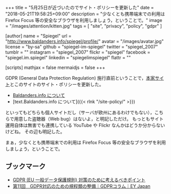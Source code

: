 +++
title = "5月25日が近づいたのでサイト・ポリシーを更新した"
date = "2018-05-21T19:58:25+09:00"
description = "少なくとも携帯端末での利用は Firefox Focus 等の安全なブラウザを利用しましょう，ということで。"
image = "/images/attention/kitten.jpg"
tags = [ "site", "privacy", "policy", "gdpr" ]

[author]
  name      = "Spiegel"
  url       = "http://www.baldanders.info/spiegel/profile/"
  avatar    = "/images/avatar.jpg"
  license   = "by-sa"
  github    = "spiegel-im-spiegel"
  twitter   = "spiegel_2007"
  tumblr    = ""
  instagram = "spiegel_2007"
  flickr    = "spiegel"
  facebook  = "spiegel.im.spiegel"
  linkedin  = "spiegelimspiegel"
  flattr    = ""

[scripts]
  mathjax = false
  mermaidjs = false
+++

GDPR (General Data Protection Regulation) 施行直前ということで，[本家サイト]とこのサイトのサイト・ポリシーを更新した。

- [Baldanders.info について](http://www.baldanders.info/policy.shtml)
- [text.Baldanders.info について]({{< rlnk "/site-policy/" >}})

といってもどちらも個人サイトだし（サーバが欧州にあるわけでもない），こちらで用意した盗聴器（Web bug）はないよ，と明記しただけ。
もっともサイト運用自体は無害でも連携している YouTube や Flickr なんかはどうか分からないけどね。
その辺も明記した。

まぁ，少なくとも携帯端末での利用は Firefox Focus 等の安全なブラウザを利用しましょう，ということで。

## ブックマーク

- [GDPR (EU 一般データ保護規則) 対策のために考えるべきポイント](https://www.avepoint.co.jp/community/japan-blog/gdpr-obligations-notice-choice-purpose-limitation-jp/)
- [第11回　GDPR対応のための規程類の整備｜GDPRコラム｜EY Japan](https://www.eyjapan.jp/services/advisory/column/2018-01-23.html)

[本家サイト]: http://www.baldanders.info/ "Baldanders.info"
